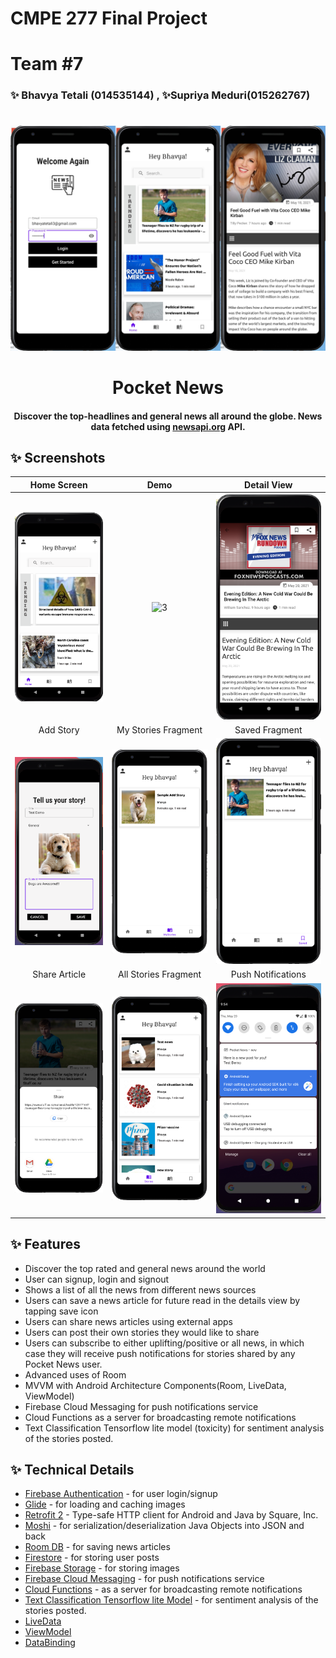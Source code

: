 # CMPE 277 Final Project

# Team #7
### ✨ Bhavya Tetali (014535144) , ✨Supriya Meduri(015262767)
#
#
![Screen](https://github.com/supriyameduri9/AppFinalProject/blob/main/PocketNews-Screenshots/PocketNews-Merge.jpg)
<h1 align="center">Pocket News</h1>
<h4 align="center">
	Discover the top-headlines and general news all around the globe. News data fetched using <a href="https://newsapi.org/">newsapi.org</a> API.
</h4>


## ✨ Screenshots


| Home Screen | Demo |  Detail View |
|:-:|:-:|:-:|
| ![Fist](https://github.com/supriyameduri9/AppFinalProject/blob/main/PocketNews-Screenshots/HomePage.png) | ![3]() | ![3](https://github.com/supriyameduri9/AppFinalProject/blob/main/PocketNews-Screenshots/DetailView.png) |
| Add Story | My Stories Fragment | Saved Fragment
| ![4](https://github.com/supriyameduri9/AppFinalProject/blob/main/PocketNews-Screenshots/AddStory.png) | ![5](https://github.com/supriyameduri9/AppFinalProject/blob/main/PocketNews-Screenshots/MyStory.png)  | ![6](https://github.com/supriyameduri9/AppFinalProject/blob/main/PocketNews-Screenshots/SavedFragment.png)|
| Share Article | All Stories Fragment | Push Notifications
| ![4](https://github.com/supriyameduri9/AppFinalProject/blob/main/PocketNews-Screenshots/SharePopUp.png) | ![5](https://github.com/supriyameduri9/AppFinalProject/blob/main/PocketNews-Screenshots/AllStories.png)  | ![6](https://github.com/supriyameduri9/AppFinalProject/blob/main/PocketNews-Screenshots/PushNotification.png)|


## ✨ Features

*   Discover the top rated and general news around the world
*   User can signup, login and signout 
*   Shows a list of all the news from different news sources
*   Users can save a news article for future read in the details view by tapping save icon 
*   Users can share news articles using external apps
*   Users can post their own stories they would like to share
*   Users can subscribe to either uplifting/positive or all news, in which case they will receive push notifications for stories shared by any Pocket News user.
*   Advanced uses of Room
*   MVVM with Android Architecture Components(Room, LiveData, ViewModel)
*   Firebase Cloud Messaging for push notifications service
*   Cloud Functions as a server for broadcasting remote notifications
*   Text Classification Tensorflow lite model (toxicity) for sentiment analysis of the stories posted.

## ✨ Technical Details

*   [Firebase Authentication](https://firebase.google.com/docs/auth) - for user login/signup
*   [Glide](https://github.com/bumptech/glide) - for loading and caching images 
*   [Retrofit 2](https://github.com/square/retrofit) - Type-safe HTTP client for Android and Java by Square, Inc. 
*   [Moshi](https://github.com/google/gson) - for serialization/deserialization Java Objects into JSON and back
*   [Room DB](https://developer.android.com/reference/android/arch/persistence/room/RoomDatabase) - for saving news articles
*   [Firestore](https://firebase.google.com/docs/firestore) - for storing user posts
*   [Firebase Storage](https://firebase.google.com/docs/storage/android/create-reference) - for storing images
*   [Firebase Cloud Messaging](https://firebase.google.com/docs/cloud-messaging/android/client) - for push notifications service
*   [Cloud Functions](https://firebase.google.com/docs/functions) - as a server for broadcasting remote notifications
*   [Text Classification Tensorflow lite Model](https://tfhub.dev/tensorflow/tfjs-model/toxicity/1/default/1) - for sentiment analysis of the stories posted.
*   [LiveData](https://developer.android.com/topic/libraries/architecture/livedata)
*   [ViewModel](https://developer.android.com/topic/libraries/architecture/viewmodel)
*   [DataBinding](https://developer.android.com/topic/libraries/data-binding/)






